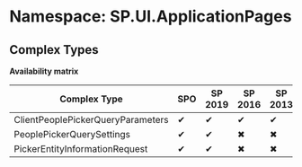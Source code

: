 # Namespace: SP.UI.ApplicationPages

## Complex Types

**Availability matrix**

Complex Type | SPO | SP 2019 | SP 2016 | SP 2013
----------|-----|---------|---------|--------
ClientPeoplePickerQueryParameters | ✔ | ✔ | ✔ | ✔
PeoplePickerQuerySettings | ✔ | ✔ | ✖ | ✖
PickerEntityInformationRequest | ✔ | ✔ | ✖ | ✖
